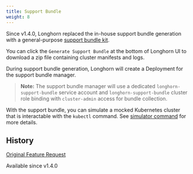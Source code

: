 ```yaml
---
title: Support Bundle
weight: 8
---
```


Since v1.4.0, Longhorn replaced the in-house support bundle generation with a general-purpose [support bundle kit](https://github.com/rancher/support-bundle-kit). 

You can click the `Generate Support Bundle` at the bottom of Longhorn UI to download a zip file containing cluster manifests and logs.

During support bundle generation, Longhorn will create a Deployment for the support bundle manager.

> **Note:** The support bundle manager will use a dedicated `longhorn-support-bundle` service account and `longhorn-support-bundle` cluster role binding with `cluster-admin` access for bundle collection.

With the support bundle, you can simulate a mocked Kubernetes cluster that is interactable with the `kubectl` command. See [simulator command](https://github.com/rancher/support-bundle-kit#simulator-command) for more details.


## History
[Original Feature Request](https://github.com/longhorn/longhorn/issues/2759)

Available since v1.4.0
